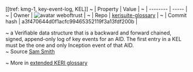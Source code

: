 [[tref: kmg-1, key-event-log, KEL]]
~ | Property | Value |
~ | -------- | ----- |
~ | Owner | ![avatar](https://avatars.githubusercontent.com/u/82824804?v=4) weboftrust |
~ | Repo | [kerisuite-glossary](https://github.com/weboftrust/kerisuite-glossary) |
~ | Commit hash | a3f470644d0f1acfc99465352119f3a13fdf200b |

~ a Verifiable data structure that is a backward and forward chained, signed, append-only log of key events for an AID. The first entry in a KEL must be the one and only Inception event of that AID.  
~ Source [Sam Smith](https://github.com/WebOfTrust/ietf-keri/blob/main/draft-ssmith-keri.md#basic-terminology)

~ More in <a href="https://weboftrust.github.io/WOT-terms/docs/glossary/key-event-log">extended KERI glossary</a>
